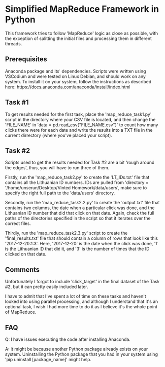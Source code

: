 # Simplified MapReduce Framework in Python

This framework tries to follow 'MapReduce' logic as close as possible, with the exception of splitting the initial files and processing them in different threads.

## Prerequisites
Anaconda package and its' dependencies. Scripts were written using VSCodium and were tested on Linux Debian, and should work on any system. To install it on your system, follow the instructions as described here: https://docs.anaconda.com/anaconda/install/index.html

## Task #1
To get results needed for the first task, place the 'map_reduce_task1.py' script in the directory where your CSV file is located, and then change the 'FILE_NAME' in 'data = pd.read_csv("FILE_NAME.csv")' to count how many clicks there were for each date and write the results into a TXT file in the current dirrectory (where you've placed your script).

## Task #2
Scripts used to get the results needed for Task #2 are a bit 'rough around the edges', thus, you will have to run three of them. 

Firstly, run the 'map_reduce_task2.py' to create the 'LT_IDs.txt' file that contains all the Lithuanian ID numbers. IDs are pulled from 'directory = '/home/unserun/Desktop/Vinted Homework/data/users', make sure to specify the right full path to the 'data/users' directory.

Secondly, run the 'map_reduce_task2.2.py' to create the 'output.txt' file that contains two columns, the date when a particular click was done, and the Lithuanian ID number that did that click on that date. Again, check the full paths of the directories specified in the script so that it iterates over the correct files.

Thirdly, run the 'map_reduce_task2.3.py' script to create the 'final_results.txt' file that should contain a column of rows that look like this '2017-12-20:1:3'. Here, '2017-12-20' is the date when the click was done, '1' is the Lithuanian ID that did it, and '3' is the number of times that the ID clicked on that date.

## Comments
Unfortunately I forgot to include 'click_target' in the final dataset of the Task #2, but it can pretty easily included later. 

I have to admit that I've spent a lot of time on these tasks and haven't looked into using parallel processing, and although I understand that it's an optional task, I wish I had more time to do it as I believe it's the whole point of MapReduce. 

## FAQ

Q: I have issues executing the code after installing Anaconda.

A: It might be because another Python package already exists on your system. Uninstalling the Python package that you had in your system using 'pip uninstall [package_name]' might help.
